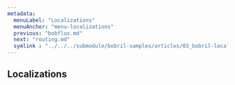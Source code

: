 ```yaml
---
metadata:
  menuLabel: "Localizations"
  menuAnchor: "menu-localizations"
  previous: "bobflux.md"
  next: "routing.md"
  symlink : "../../../submodule/bobril-samples/articles/03_bobril-localizations.md"
---
```


<h2 id="menu-localizations">Localizations</h2>